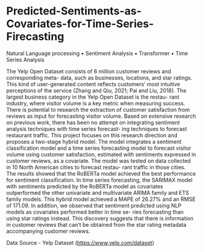 # Predicted-Sentiments-as-Covariates-for-Time-Series-Firecasting
Natural Language processing • Sentiment Analysis • Transformer • Time Series Analysis


The Yelp Open Dataset consists of 6 million customer reviews and corresponding meta- data, such as businesses, locations, and star ratings. This kind of user-generated content reflects customers’ most intuitive perceptions of the service (Zhang and Qiu, 2021; Pai and Liu, 2018). The largest business category in the Yelp Open Dataset is the restau- rant industry, where visitor volume is a key metric when measuring success. There is potential to research the extraction of customer satisfaction from reviews as input for forecasting visitor volume. Based on extensive research on previous work, there has been no attempt on integrating sentiment analysis techniques with time series forecast- ing techniques to forecast restaurant traffic. This project focuses on this research direction and proposes a two-stage hybrid model. The model integrates a sentiment classification model and a time series forecasting model to forecast visitor volume using customer satisfaction, estimated with sentiments expressed in customer reviews, as a covariate. The model was tested on data collected in 10 North American cities to forecast restau- rant traffic in those cities. The results showed that the RoBERTa model achieved the best performance for sentiment classification. In time series forecasting, the SARIMAX model with sentiments predicted by the RoBERTa model as covariates outperformed the other univariate and multivariate ARIMA family and ETS family models. This hybrid model achieved a MAPE of 26.27% and an RMSE of 171.09. In addition, we observed that sentiment predicted using NLP models as covariates performed better in time se- ries forecasting than using star ratings instead. This discovery suggests that there is information in customer reviews that can’t be obtained from the star rating metadata accompanying customer reviews.

Data Source - Yelp Dataset (https://www.yelp.com/dataset)
